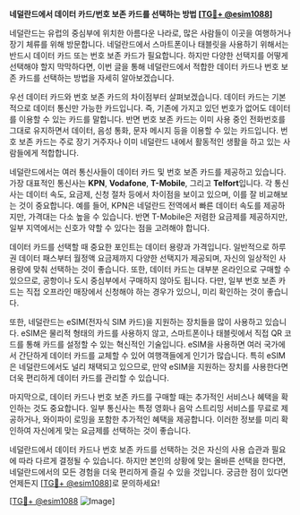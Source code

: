 **네덜란드에서 데이터 카드/번호 보존 카드를 선택하는 방법 [[TG💪+ @esim1088](https://t.me/s/esim1088)]**

네덜란드는 유럽의 중심부에 위치한 아름다운 나라로, 많은 사람들이 이곳을 여행하거나 장기 체류를 위해 방문합니다. 네덜란드에서 스마트폰이나 태블릿을 사용하기 위해서는 반드시 데이터 카드 또는 번호 보존 카드가 필요합니다. 하지만 다양한 선택지를 어떻게 선택해야 할지 막막하다면, 이번 글을 통해 네덜란드에서 적합한 데이터 카드나 번호 보존 카드를 선택하는 방법을 자세히 알아보겠습니다.

우선 데이터 카드와 번호 보존 카드의 차이점부터 살펴보겠습니다. 데이터 카드는 기본적으로 데이터 통신만 가능한 카드입니다. 즉, 기존에 가지고 있던 번호가 없어도 데이터를 이용할 수 있는 카드를 말합니다. 반면 번호 보존 카드는 이미 사용 중인 전화번호를 그대로 유지하면서 데이터, 음성 통화, 문자 메시지 등을 이용할 수 있는 카드입니다. 번호 보존 카드는 주로 장기 거주자나 이미 네덜란드 내에서 활동적인 생활을 하고 있는 사람들에게 적합합니다.

네덜란드에서는 여러 통신사들이 데이터 카드 및 번호 보존 카드를 제공하고 있습니다. 가장 대표적인 통신사는 **KPN**, **Vodafone**, **T-Mobile**, 그리고 **Telfort**입니다. 각 통신사는 데이터 속도, 요금제, 신청 절차 등에서 차이점을 보이고 있으며, 이를 잘 비교해보는 것이 중요합니다. 예를 들어, KPN은 네덜란드 전역에서 빠른 데이터 속도를 제공하지만, 가격대는 다소 높을 수 있습니다. 반면 T-Mobile은 저렴한 요금제를 제공하지만, 일부 지역에서는 신호가 약할 수 있다는 점을 고려해야 합니다.

데이터 카드를 선택할 때 중요한 포인트는 데이터 용량과 가격입니다. 일반적으로 하루권 데이터 패스부터 월정액 요금제까지 다양한 선택지가 제공되며, 자신의 일상적인 사용량에 맞춰 선택하는 것이 좋습니다. 또한, 데이터 카드는 대부분 온라인으로 구매할 수 있으므로, 공항이나 도시 중심부에서 구매하지 않아도 됩니다. 다만, 일부 번호 보존 카드는 직접 오프라인 매장에서 신청해야 하는 경우가 있으니, 미리 확인하는 것이 좋습니다.

또한, 네덜란드는 eSIM(전자식 SIM 카드)을 지원하는 장치들을 많이 사용하고 있습니다. eSIM은 물리적 형태의 카드를 사용하지 않고, 스마트폰이나 태블릿에서 직접 QR 코드를 통해 카드를 설정할 수 있는 혁신적인 기술입니다. eSIM을 사용하면 여러 국가에서 간단하게 데이터 카드를 교체할 수 있어 여행객들에게 인기가 많습니다. 특히 eSIM은 네덜란드에서도 널리 채택되고 있으므로, 만약 eSIM을 지원하는 장치를 사용한다면 더욱 편리하게 데이터 카드를 관리할 수 있습니다.

마지막으로, 데이터 카드나 번호 보존 카드를 구매할 때는 추가적인 서비스나 혜택을 확인하는 것도 중요합니다. 일부 통신사는 특정 영화나 음악 스트리밍 서비스를 무료로 제공하거나, 와이파이 로밍을 포함한 추가적인 혜택을 제공합니다. 이러한 정보를 미리 확인하여 자신에게 맞는 요금제를 선택하는 것이 좋습니다.

네덜란드에서 데이터 카드나 번호 보존 카드를 선택하는 것은 자신의 사용 습관과 필요에 따라 다르게 결정될 수 있습니다. 하지만 본인의 상황에 맞는 올바른 선택을 한다면, 네덜란드에서의 모든 경험을 더욱 편리하게 즐길 수 있을 것입니다. 궁금한 점이 있다면 언제든지 [[TG💪+ @esim1088](https://t.me/s/esim1088)]로 문의하세요!

[[TG💪+ @esim1088](https://t.me/s/esim1088) ![Image](https://i.postimg.cc/Y0z9fWf4/image.png)]